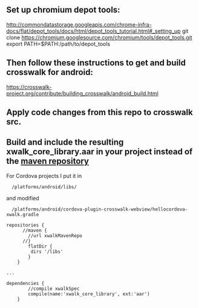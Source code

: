 ## Set up chromium depot tools:
http://commondatastorage.googleapis.com/chrome-infra-docs/flat/depot_tools/docs/html/depot_tools_tutorial.html#_setting_up
git clone https://chromium.googlesource.com/chromium/tools/depot_tools.git
export PATH=$PATH:/path/to/depot_tools

## Then follow these instructions to get and build crosswalk for android:
https://crosswalk-project.org/contribute/building_crosswalk/android_build.html

## Apply code changes from this repo to crosswalk src.

## Build and include the resulting xwalk_core_library.aar in your project instead of the [maven repository](https://download.01.org/crosswalk/releases/crosswalk/android/maven2)

For Cordova projects I put it in

      /platforms/android/libs/
      
and modified

      /platforms/android/cordova-plugin-crosswalk-webview/hellocordova-xwalk.gradle
```
repositories {
      //maven {
        //url xwalkMavenRepo
      //}
        flatDir { 
         dirs '/libs'
        }
    }
    
...

dependencies {
        //compile xwalkSpec
        compile(name:'xwalk_core_library', ext:'aar')
    }
```
